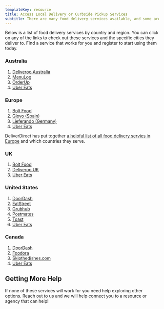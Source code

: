 ```yaml
---
templateKey: resource
title: Access Local Delivery or Curbside Pickup Services
subtitle: There are many food delivery services available, and some are waiving their fees at this time for independent restaurants.   
---
```


Below is a list of food delivery services by country and region. You can click on any of the links to check out these services and the specific cities they deliver to. Find a service that works for you and register to start using them today.


### Australia 

1. [Deliveroo Australia](https://restaurants.deliveroo.com/en-au/)
2. [MenuLog](https://www.menulog.com.au/info/join-menulog)
3. [OrderUp](https://www.orderup.com.au/pickup-and-delivery-system/)
4. [Uber Eats](https://about.ubereats.com/en_au/restaurants/)

### Europe 

1. [Bolt Food](https://food.bolt.eu/en-us/)
2. [Glovo (Spain)](https://glovoapp.com/en/partners/sales)
3. [Lieferando (Germany)](https://www.lieferando.de/)
4. [Uber Eats](https://www.ubereats.com/restaurant/en-US/signup)

DeliverDirect has put together [a helpful list of all food delivery servies in Europe](https://welcome.deliverect.com/download-list-of-food-delivery-platforms-europe) and which countries they serve. 

### UK 

1. [Bolt Food](https://food.bolt.eu/en-us/)
2. [Deliveroo UK](https://restaurants.deliveroo.com/en-au/)
3. [Uber Eats](https://www.ubereats.com/restaurant/en-UK/signup)

### United States

1. [DoorDash](https://get.doordash.com/)
2. [EatStreet](https://geteatstreet.com/)
3. [Grubhub](https://get.grubhub.com/)
4. [Postmates](https://postmates.com/partner)
5. [Toast](https://pos.toasttab.com/customers/toast-takeout)
6. [Uber Eats](https://www.ubereats.com/restaurant/en-US/signup)

### Canada

1. [DoorDash](https://get.doordash.com/)
2. [Foodora](https://partner.foodora.ca/)
3. [Skipthedishes.com](https://restaurants.skipthedishes.com/application?hl=fr)
4. [Uber Eats](https://www.ubereats.com/restaurant/en-US/signup)

## Getting More Help
If none of these services will work for you need help exploring other options. [Reach out to us](/merchants) and we will help connect you to a resource or agency that can help!
